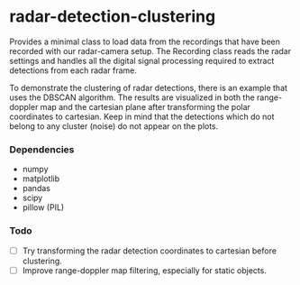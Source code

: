 # radar-detection-clustering

Provides a minimal class to load data from the recordings that have been recorded with our radar-camera setup. The Recording class reads the radar settings and handles all the digital signal processing required to extract detections from each radar frame.

To demonstrate the clustering of radar detections, there is an example that uses the DBSCAN algorithm. The results are visualized in both the range-doppler map and the cartesian plane after transforming the polar coordinates to cartesian. Keep in mind that the detections which do not belong to any cluster (noise) do not appear on the plots.

### Dependencies

- numpy
- matplotlib
- pandas
- scipy
- pillow (PIL)

### Todo

- [ ] Try transforming the radar detection coordinates to cartesian before clustering.
- [ ] Improve range-doppler map filtering, especially for static objects.
